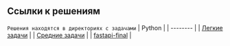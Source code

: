 ## Ссылки к решениям


`Решения находятся в директориях с задачами`
| Python   |
| -------- | 
| [Легкие задачи](https://github.com/freer4an/TechOrda/tree/main/python/%D0%BB%D0%B5%D0%B3%D0%BA%D0%B8%D0%B5%20%D0%B2%D0%BE%D0%BF%D1%80%D0%BE%D1%81%D1%8B) |
| [Средние задачи](https://github.com/freer4an/TechOrda/tree/main/python/%D1%81%D1%80%D0%B5%D0%B4%D0%BD%D0%B8%D0%B5%20%D0%B7%D0%B0%D0%B4%D0%B0%D1%87%D0%B8) |
| [fastapi-final]([https://github.com/freer4an/TechOrda/tree/main/python/api/fastapi-final](https://github.com/freer4an/TechOrda/tree/3d41884abb5332cf38e0e6fb7b97e4cb64dc2c74/python/api/fastapi-final)) |
